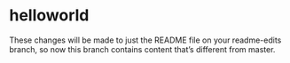 # helloworld
These changes will be made to just the README file on your readme-edits branch, so now this branch contains content that’s different from master.
